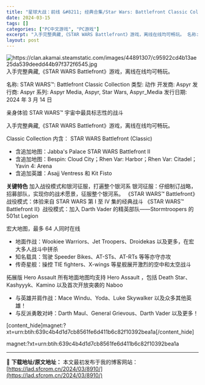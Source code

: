 ```yaml
---
title: "星球大战：前线 &#8211; 经典合集/Star Wars: Battlefront Classic Collection PC中文 34.57G"
date: 2024-03-15
tags: []
categories: ["PC中文游戏", "PC游戏"]
excerpt: "入手完整典藏,《STAR WARS Battlefront》游戏，离线在线均可畅玩。 名称: STAR WARS™: Battlefront Classic Collection 类型: 动作 开发商: Aspyr 发行商: Aspyr 系列: Aspyr Media, Aspyr, Star Wa&hellip;"
layout: post
---
```


<img class="aligncenter" src="https://clan.akamai.steamstatic.com/images/44891307/c95922cd4b13ae25da539deedd44b97f372f6545.jpg" alt="https://clan.akamai.steamstatic.com/images/44891307/c95922cd4b13ae25da539deedd44b97f372f6545.jpg" />
入手完整典藏,《STAR WARS Battlefront》游戏，离线在线均可畅玩。

名称: STAR WARS™: Battlefront Classic Collection
类型: 动作
开发商: Aspyr
发行商: Aspyr
系列: Aspyr Media, Aspyr, Star Wars, Aspyr_Media
发行日期: 2024 年 3 月 14 日

亲身体验 STAR WARS™ 宇宙中最具标志性的战斗

入手完整典藏,《STAR WARS Battlefront》游戏，离线在线均可畅玩。

Classic Collection 内含：
STAR WARS Battlefront (Classic)
- 含追加地图：Jabba's Palace
STAR WARS Battlefront II
- 含追加地图：Bespin: Cloud City；Rhen Var: Harbor；Rhen Var: Citadel；Yavin 4: Arena
- 含追加英雄：Asajj Ventress 和 Kit Fisto

**关键特色**
加入战役模式和银河征服，打遍整个银河系
银河征服：仔细制订战略，招募部队，实现你的战术愿景，征服整个银河系。
《STAR WARS™ Battlefront》战役模式：体验来自 STAR WARS 第 I 至 IV 集的经典战斗
《STAR WARS™ Battlefront II》战役模式：加入 Darth Vader 的精英部队——Stormtroopers 的 501st Legion

宏大地图，最多 64 人同时在线
- 地面作战：Wookiee Warriors、Jet Troopers、Droidekas 以及更多，在宏大多人战斗中拼杀
- 知名载具：驾驶 Speeder Bikes、AT-STs、AT-RTs 等等亦守亦攻
- 传奇星舰：操控 TIE fighters、X-wings 等星舰展开激烈的空中和太空战斗

拓展版 Hero Assault
所有地面地图均支持 Hero Assault ，包括 Death Star、Kashyyyk、Kamino 以及首次开放突袭的 Naboo
- 与英雄并肩作战：Mace Windu、Yoda、Luke Skywalker 以及众多其他英雄！
- 与反派勇敢对峙：Darth Maul、General Grievous、Darth Vader 以及更多！

[content_hide]magnet:?xt=urn:btih:639c4b4d1d7cb8561fe6d411b6c82f10392bea1a[/content_hide]

<!--wechatfans start-->magnet:?xt=urn:btih:639c4b4d1d7cb8561fe6d411b6c82f10392bea1a<!--wechatfans end-->

---
📖 **下载地址/原文地址：** 本文最初发布于我的博客网站：[https://lad.sfcrom.cn/2024/03/8910/](https://lad.sfcrom.cn/2024/03/8910/)
